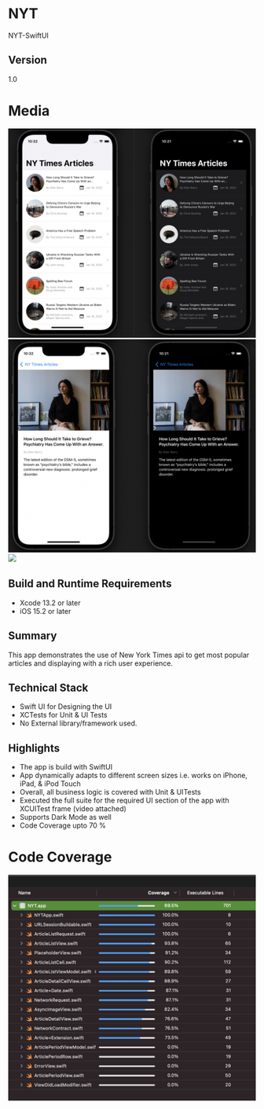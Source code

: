 # NYT
NYT-SwiftUI

## Version
1.0

# Media
<img src="Media/ArticleList.png" />
<img src="Media/ArticleDetails.png" />
<img src="Media/NYT.gif" />

## Build and Runtime Requirements
+ Xcode 13.2 or later
+ iOS 15.2 or later

## Summary

This app demonstrates the use of New York Times api to get most popular articles and displaying with a rich user experience.
 
## Technical Stack

- Swift UI for Designing the UI
- XCTests for Unit & UI Tests
- No External library/framework used.


## Highlights

- The app is build with SwiftUI
- App dynamically adapts to different screen sizes i.e. works on iPhone, iPad, & iPod Touch 
- Overall, all business logic is covered with Unit & UITests
- Executed the full suite for the required UI section of the app with XCUITest frame (video attached)
- Supports Dark Mode as well
- Code Coverage upto 70 %

# Code Coverage
<img src="Media/CodeCoverage.png" />

